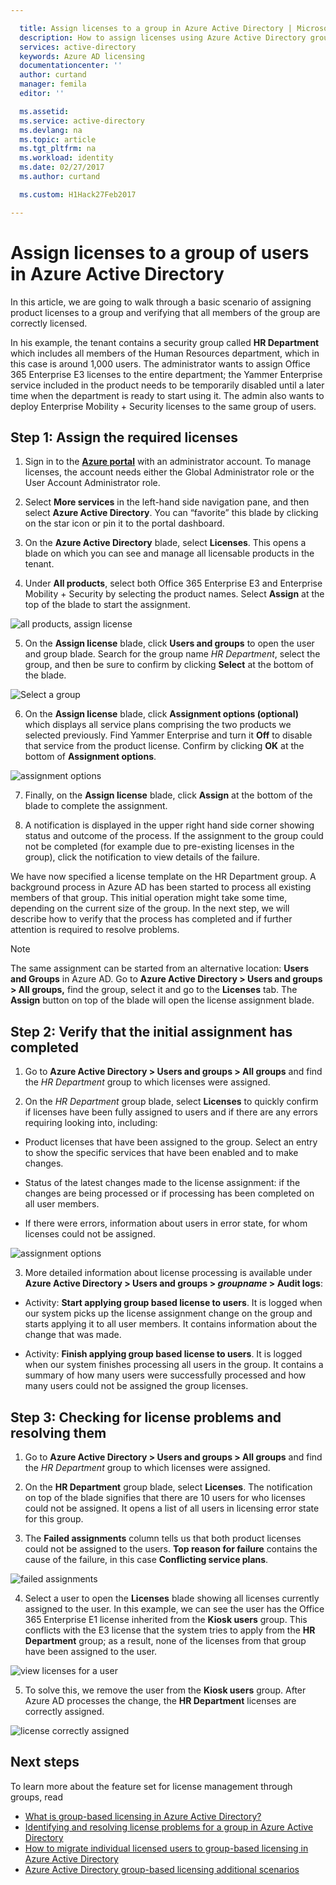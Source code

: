 ```yaml
---

  title: Assign licenses to a group in Azure Active Directory | Microsoft Docs
  description: How to assign licenses using Azure Active Directory group-based licensing
  services: active-directory
  keywords: Azure AD licensing
  documentationcenter: ''
  author: curtand
  manager: femila
  editor: ''

  ms.assetid:
  ms.service: active-directory
  ms.devlang: na
  ms.topic: article
  ms.tgt_pltfrm: na
  ms.workload: identity
  ms.date: 02/27/2017
  ms.author: curtand

  ms.custom: H1Hack27Feb2017

---
```


# Assign licenses to a group of users in Azure Active Directory

In this article, we are going to walk through a basic scenario of assigning product licenses to a group and verifying that all members of the group are correctly licensed.

In his example, the tenant contains a security group called **HR Department** which includes all members of the Human Resources department, which in this case is around 1,000 users. The administrator wants to assign Office 365 Enterprise E3 licenses to the entire department; the Yammer Enterprise service included in the product needs to be temporarily disabled until a later time when the department is ready to start using it. The admin also wants to deploy Enterprise Mobility + Security licenses to the same group of users.

## Step 1: Assign the required licenses

1. Sign in to the [**Azure portal**](https://portal.azure.com) with an administrator account. To manage licenses, the account needs either the Global Administrator role or the User Account Administrator role.

2. Select **More services** in the left-hand side navigation pane, and then select **Azure Active Directory**. You can “favorite” this blade by clicking on the star icon or pin it to the portal dashboard.

3. On the **Azure Active Directory** blade, select **Licenses**. This opens a blade on which you can see and manage all licensable products in the tenant.

4. Under **All products**, select both Office 365 Enterprise E3 and Enterprise Mobility + Security by selecting the product names. Select **Assign** at the top of the blade to start the assignment.

  ![all products, assign license](media/active-directory-licensing-group-assignment-azure-portal/all-products-assign.png)

5. On the **Assign license** blade, click **Users and groups** to open the user and group blade. Search for the group name *HR Department*, select the group, and then be sure to confirm by clicking **Select** at the bottom of the blade.

  ![Select a group](media/active-directory-licensing-group-assignment-azure-portal/select-a-group.png)

6. On the **Assign license** blade, click **Assignment options (optional)** which displays all service plans comprising the two products we selected previously. Find Yammer Enterprise and turn it **Off** to disable that service from the product license. Confirm by clicking **OK** at the bottom of **Assignment options**.

  ![assignment options](media/active-directory-licensing-group-assignment-azure-portal/assignment-options.png)

7. Finally, on the **Assign license** blade, click **Assign** at the bottom of the blade to complete the assignment.

8. A notification is displayed in the upper right hand side corner showing status and outcome of the process. If the assignment to the group could not be completed (for example due to pre-existing licenses in the group), click the notification to view details of the failure.

We have now specified a license template on the HR Department group. A background process in Azure AD has been started to process all existing members of that group. This initial operation might take some time, depending on the current size of the group. In the next step, we will describe how to verify that the process has completed and if further attention is required to resolve problems.

> [!NOTE]
> The same assignment can be started from an alternative location: **Users and Groups** in Azure AD. Go to **Azure Active Directory &gt; Users and groups &gt; All groups,** find the group, select it and go to the **Licenses** tab. The **Assign** button on top of the blade will open the license assignment blade.

## Step 2: Verify that the initial assignment has completed

1. Go to **Azure Active Directory &gt; Users and groups &gt; All groups** and find the *HR Department* group to which licenses were assigned.

2. On the *HR Department* group blade, select **Licenses** to  quickly confirm if licenses have been fully assigned to users and if there are any errors requiring looking into, including:

  - Product licenses that have been assigned to the group. Select an entry to show the specific services that have been enabled and to make changes.

  - Status of the latest changes made to the license assignment: if the changes are being processed or if processing has been completed on all user members.

  - If there were errors, information about users in error state, for whom licenses could not be assigned.

  ![assignment options](media/active-directory-licensing-group-assignment-azure-portal/assignment-errors.png)

3. More detailed information about license processing is available under **Azure Active Directory &gt; Users and groups &gt;
    *groupname* &gt; Audit logs**:

  - Activity: **Start applying group based license to users**. It is logged when our system picks up the license assignment change on the group and starts applying it to all user members. It contains information about the change that was made.

  - Activity: **Finish applying group based license to users**. It is logged when our system finishes processing all users in the group. It contains a summary of how many users were successfully processed and how many users could not be assigned the group licenses.

## Step 3: Checking for license problems and resolving them

1. Go to **Azure Active Directory &gt; Users and groups &gt; All groups** and find the *HR Department* group to which licenses were assigned.

2. On the **HR Department** group blade, select **Licenses**. The notification on top of the blade signifies that there are 10 users for who licenses could not be assigned. It opens a list of all users in licensing error state for this group.

3. The **Failed assignments** column tells us that both product licenses could not be assigned to the users. **Top reason for failure** contains the cause of the failure, in this case **Conflicting service plans**.

  ![failed assignments](media/active-directory-licensing-group-assignment-azure-portal/failed-assignments.png)

4. Select a user to open the **Licenses** blade showing all licenses currently assigned to the user. In this example, we can see the user has the Office 365 Enterprise E1 license inherited from the **Kiosk users** group. This conflicts with the E3 license that the system tries to apply from the **HR Department** group; as a result, none of the licenses from that group have been assigned to the user.

  ![view licenses for a user](media/active-directory-licensing-group-assignment-azure-portal/user-license-view.png)

5. To solve this, we remove the user from the **Kiosk users** group. After Azure AD processes the change, the **HR Department** licenses are correctly assigned.

  ![license correctly assigned](media/active-directory-licensing-group-assignment-azure-portal/license-correctly-assigned.png)

## Next steps

To learn more about the feature set for license management through groups, read

* [What is group-based licensing in Azure Active Directory?](active-directory-licensing-whatis-azure-portal.md)
* [Identifying and resolving license problems for a group in Azure Active Directory](active-directory-licensing-group-problem-resolution-azure-portal.md)
* [How to migrate individual licensed users to group-based licensing in Azure Active Directory](active-directory-licensing-group-migration-azure-portal.md)
* [Azure Active Directory group-based licensing additional scenarios](active-directory-licensing-group-advanced.md)
